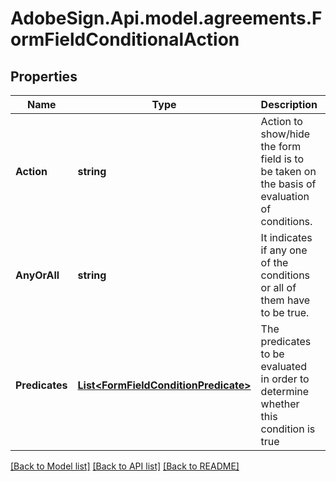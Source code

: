 # AdobeSign.Api.model.agreements.FormFieldConditionalAction
## Properties

Name | Type | Description | Notes
------------ | ------------- | ------------- | -------------
**Action** | **string** | Action to show/hide the form field is to be taken on the basis of evaluation of conditions. | [optional] 
**AnyOrAll** | **string** | It indicates if any one of the conditions or all of them have to be true. | [optional] 
**Predicates** | [**List&lt;FormFieldConditionPredicate&gt;**](FormFieldConditionPredicate.md) | The predicates to be evaluated in order to determine whether this condition is true | [optional] 

[[Back to Model list]](../README.md#documentation-for-models) [[Back to API list]](../README.md#documentation-for-api-endpoints) [[Back to README]](../README.md)

